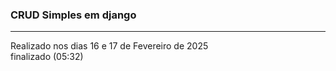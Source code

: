 ### CRUD Simples em django
<hr>
Realizado nos dias 16 e 17 de Fevereiro de 2025 <br>
finalizado (05:32)

